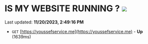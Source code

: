 # IS MY WEBSITE RUNNING ? [![](https://img.shields.io/static/v1?label=Sponsor&message=%E2%9D%A4&logo=GitHub&color=%23fe8e86)](https://github.com/sponsors/<username>)

Last updated: **11/20/2023, 2:49:16 PM**

- `GET` [https://youssefservice.me](https://youssefservice.me) - **Up** (1639ms)
